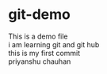 # git-demo
This is a demo file
<br>
i am learning git and git hub
<br>
this is my first commit
<Br>
priyanshu chauhan
